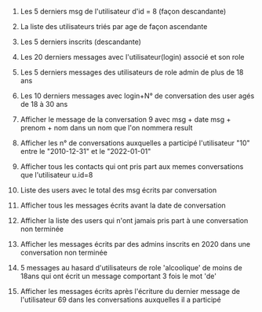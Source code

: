 1. Les 5 derniers msg de l'utilisateur d'id = 8 (façon descandante)


2. La liste des utilisateurs triés par age de façon ascendante 


3. Les 5 derniers inscrits (descandante)


4. Les 20 derniers messages avec l'utilisateur(login) associé et son role


5. Les 5 derniers messages des utilisateurs de role admin de plus de 18 ans


6. Les 10 derniers messages avec login+N° de conversation des user agés de 18 à 30 ans


7. Afficher le message de la conversation 9 avec msg + date msg + prenom + nom dans un nom que l'on nommera result


8. Afficher les n° de conversations auxquelles a participé l'utilisateur "10" entre le "2010-12-31" et le "2022-01-01"


9. Afficher tous les contacts qui ont pris part aux memes conversations que l'utilisateur u.id=8


10. Liste des users avec le total des msg écrits par conversation


11. Afficher tous les messages écrits avant la date de conversation


12. Afficher la liste des users qui n'ont jamais pris part à une conversation non terminée


13. Afficher les messages écrits par des admins inscrits en 2020 dans une conversation non terminée


14. 5 messages au hasard d'utilisateurs de role 'alcoolique' de moins de 18ans qui ont écrit un message comportant 3 fois le mot 'de'


15. Afficher les messages écrits après l'écriture du dernier message de l'utilisateur 69 dans les conversations auxquelles il a participé